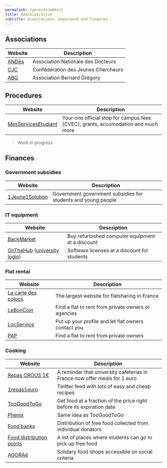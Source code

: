 ```yaml
---
permalink: /general/admin/
title: Administrative
subtitle: Associations, paperwork and finances
---
```


## Associations

| Website                                   | Description                         |
| ----------------------------------------- | ----------------------------------- |
| [ANDès](https://andes.asso.fr/)           | Association Nationale des Docteurs  |
| [CJC](https://cjc.jeunes-chercheurs.org/) | Confédération des Jeunes Chercheurs |
| [ABG](https://www.abg.asso.fr/fr/)        | Association Bernard Grégory         |

## Procedures

| Website                                                          | Description                                                                       |
| ---------------------------------------------------------------- | --------------------------------------------------------------------------------- |
| [MesServicesEtudiant](https://www.messervices.etudiant.gouv.fr/) | Your one official stop for campus fees (CVEC), grants, accomodation and much more |

> Work in progress

## Finances

### Government subsidies

| Website                                                          | Description                                                   |
| ---------------------------------------------------------------- | ------------------------------------------------------------- |
| [1Jeune1Solution](https://www.1jeune1solution.gouv.fr/mes-aides) | Government government subsidies for students and young people |

### IT equipment

| Website                                                                                      | Description                                      |
| -------------------------------------------------------------------------------------------- | ------------------------------------------------ |
| [BackMarket](https://www.backmarket.fr/)                                                     | Buy refurbished computer equipment at a discount |
| [OnTheHub](https://onthehub.com/) ([university login](https://groupelogiciel.onthehub.com/)) | Software licenses at a discount for students     |

### Flat rental

| Website                                                 | Description                                         |
| ------------------------------------------------------- | --------------------------------------------------- |
| [La carte des colocs](https://www.lacartedescolocs.fr/) | The largest website for flatsharing in France       |
| [LeBonCoin](https://www.leboncoin.fr/)                  | Find a flat to rent from private owners or agencies |
| [LocService](https://www.locservice.fr/)                | Put up your profile and let flat owners contact you |
| [PAP](https://www.pap.fr/)                              | Find a flat to rent from private owners             |

### Cooking

| Website                                                                                                                                                                                                      | Description                                                                |
| ------------------------------------------------------------------------------------------------------------------------------------------------------------------------------------------------------------ | -------------------------------------------------------------------------- |
| [Repas CROUS 1€](https://www.etudiant.gouv.fr/fr/le-repas-au-crous-passe-1-euro-pour-tous-les-etudiants-2314)                                                                                                | A reminder that university cafeterias in France now offer meals for 1 euro |
| [1repas1euro](https://twitter.com/1repas1euro)                                                                                                                                                               | Twitter feed with lots of easy and cheap recipes                           |
| [TooGoodToGo](https://toogoodtogo.fr/fr)                                                                                                                                                                     | Get food at a fraction of the price right before its expiration date       |
| [Phenix](https://wearephenix.com/application-anti-gaspi/)                                                                                                                                                    | Same idea as TooGoodToGo                                                   |
| [Food banks](https://www.banquealimentaire.org/)                                                                                                                                                             | Distribution of free food collected from individual donators               |
| [Food distribution points](https://www.francetvinfo.fr/sante/maladie/coronavirus/generation2021-precarite-etudiante-consultez-la-liste-des-points-de-distribution-alimentaire-dans-notre-carte_4326113.html) | A list of places where students can go to pick up free food                |
| [AGORAé](https://www.fage.org/innovation-sociale/solidarite-etudiante/agorae-fage/)                                                                                                                          | Solidary food shops accessible on social criteria                          |
